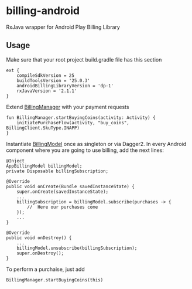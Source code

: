# billing-android
RxJava wrapper for Android Play Billing Library
## Usage
Make sure that your root project build.gradle file has this section

    ext {
        compileSdkVersion = 25
        buildToolsVersion = '25.0.3'
        androidBillingLibraryVersion = 'dp-1'
        rxJavaVersion = '2.1.1'
    }

Extend [BillingManager](src/main/java/billing/BillingManager.kt) with your payment requests

    fun BillingManager.startBuyingCoins(activity: Activity) {
        initiatePurchaseFlow(activity, "buy_coins", BillingClient.SkuType.INAPP)
    }

Instantiate [BillingModel](src/main/java/billing/BillingModel.kt) once as singleton or via Dagger2.
In every Android component where you are going to use billing, add the next lines:

    @Inject
    AppBillingModel billingModel;
    private Disposable billingSubscription;

    @Override
    public void onCreate(Bundle savedInstanceState) {
        super.onCreate(savedInstanceState);
        ...
        billingSubscription = billingModel.subscribe(purchases -> {
            //  Here our purchases come
        });
        ...
    }
    
    @Override
    public void onDestroy() {
        ...
        billingModel.unsubscribe(billingSubscription);
        super.onDestroy();
    }

To perform a purchaise, just add

    BillingManager.startBuyingCoins(this)
